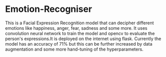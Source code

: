 # Emotion-Recogniser
This is a Facial Expression Recognition model that can decipher different emotions like happiness, anger, fear, sadness and some more. It uses convolution neural network to train the model and opencv to evaluate the person's expressions.It is deployed on the internet using flask. Currently the model has an accuracy of 71% but this can be further increased by data augmentation and some more hand-tuning of the hyperparameters. 

